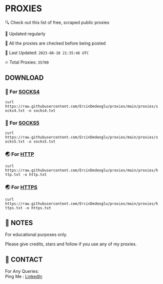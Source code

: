 
# PROXIES
🔍 Check out this list of free, scraped public proxies

🔧 Updated regularly

🙌 All the proxies are checked before being posted

📆 Last Updated: `2023-08-10 21:35:46 UTC`

🔥 Total Proxies: `35700`

## DOWNLOAD

### 🔌 For [SOCKS4](https://raw.githubusercontent.com/ErcinDedeoglu/proxies/main/proxies/socks4.txt)

```curl https://raw.githubusercontent.com/ErcinDedeoglu/proxies/main/proxies/socks4.txt -o socks4.txt```

### 🔌 For [SOCKS5](https://raw.githubusercontent.com/ErcinDedeoglu/proxies/main/proxies/socks5.txt)

```curl https://raw.githubusercontent.com/ErcinDedeoglu/proxies/main/proxies/socks5.txt -o socks5.txt```

### 🌏 For [HTTP](https://raw.githubusercontent.com/ErcinDedeoglu/proxies/main/proxies/http.txt)

```curl https://raw.githubusercontent.com/ErcinDedeoglu/proxies/main/proxies/http.txt -o http.txt```

### 🌏 For [HTTPS](https://raw.githubusercontent.com/ErcinDedeoglu/proxies/main/proxies/https.txt)

```curl https://raw.githubusercontent.com/ErcinDedeoglu/proxies/main/proxies/https.txt -o https.txt```

## 📝 NOTES

For educational purposes only.

Please give credits, stars and follow if you use any of my proxies.

## 📨 CONTACT

 For Any Queries:  
        Ping Me : [LinkedIn](https://www.linkedin.com/in/ercindedeoglu/)